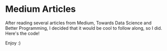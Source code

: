 # Medium Articles

After reading several articles from Medium, Towards Data Science and Better Programming, I decided that it would be cool to follow along, so I did. Here's the code! 

Enjoy :)
